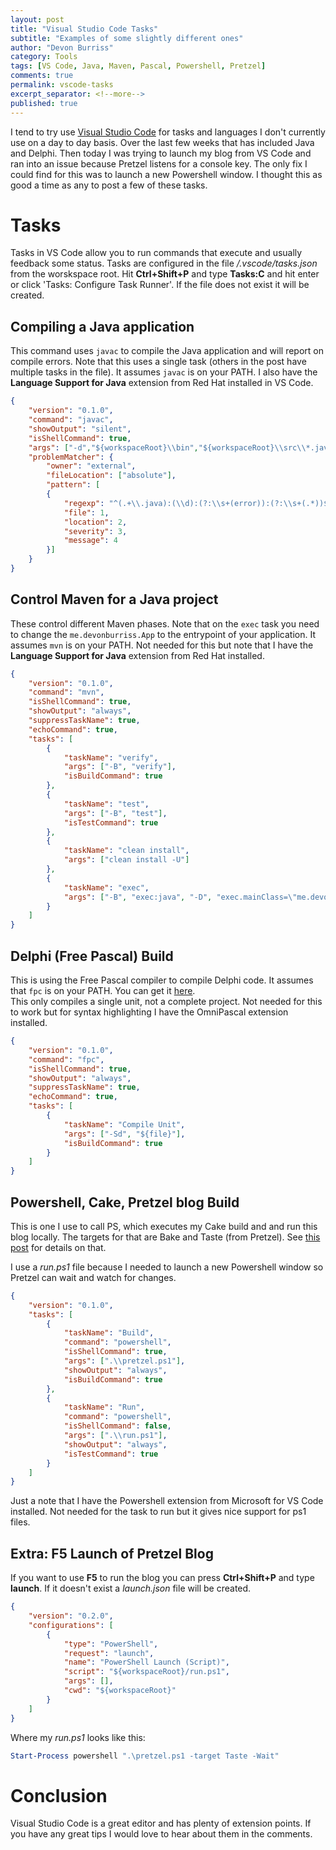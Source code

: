 ```yaml
---
layout: post
title: "Visual Studio Code Tasks"
subtitle: "Examples of some slightly different ones"
author: "Devon Burriss"
category: Tools
tags: [VS Code, Java, Maven, Pascal, Powershell, Pretzel]
comments: true
permalink: vscode-tasks
excerpt_separator: <!--more-->
published: true
---
```


I tend to try use [Visual Studio Code](https://code.visualstudio.com/) for tasks and languages I don't currently use on a day to day basis. Over the last few weeks that has included Java and Delphi. Then today I was trying to launch my blog from VS Code and ran into an issue because Pretzel listens for a console key. The only fix I could find for this was to launch a new Powershell window. I thought this as good a time as any to post a few of these tasks.

<!--more-->

# Tasks

Tasks in VS Code allow you to run commands that execute and usually feedback some status. Tasks are configured in the file */.vscode/tasks.json* from the worskspace root. Hit **Ctrl+Shift+P** and type **Tasks:C** and hit enter or click 'Tasks: Configure Task Runner'. If the file does not exist it will be created.

## Compiling a Java application

This command uses `javac` to compile the Java application and will report on compile errors. Note that this uses a single task (others in the post have multiple tasks in the file). It assumes `javac` is on your PATH. I also have the **Language Support for Java** extension from Red Hat installed in VS Code.

```json
{
    "version": "0.1.0",
    "command": "javac",
    "showOutput": "silent",
    "isShellCommand": true,
    "args": ["-d","${workspaceRoot}\\bin","${workspaceRoot}\\src\\*.java"],
    "problemMatcher": {
        "owner": "external",
        "fileLocation": ["absolute"],
        "pattern": [
        {
            "regexp": "^(.+\\.java):(\\d):(?:\\s+(error)):(?:\\s+(.*))$",
            "file": 1,
            "location": 2,
            "severity": 3,
            "message": 4
        }]
    }
}
```

## Control Maven for a Java project

These control different Maven phases. Note that on the `exec` task you need to change the `me.devonburriss.App` to the entrypoint of your application. It assumes `mvn` is on your PATH. Not needed for this but note that I have the **Language Support for Java** extension from Red Hat installed.

```json
{
    "version": "0.1.0",
    "command": "mvn",
    "isShellCommand": true,
    "showOutput": "always",
    "suppressTaskName": true,
    "echoCommand": true,
    "tasks": [
        {
            "taskName": "verify",
            "args": ["-B", "verify"],
            "isBuildCommand": true
        },
        {
            "taskName": "test",
            "args": ["-B", "test"],
            "isTestCommand": true
        },
        {
            "taskName": "clean install",
            "args": ["clean install -U"]
        },
        {
            "taskName": "exec",
            "args": ["-B", "exec:java", "-D", "exec.mainClass=\"me.devonburriss.App\""]
        }
    ]
}
```

## Delphi (Free Pascal) Build

This is using the Free Pascal compiler to compile Delphi code. It assumes that `fpc` is on your PATH. You can get it [here](http://www.freepascal.org/download.var).  
This only compiles a single unit, not a complete project. Not needed for this to work but for syntax highlighting I have the OmniPascal extension installed.

```json
{
    "version": "0.1.0",
    "command": "fpc",
    "isShellCommand": true,
    "showOutput": "always",
    "suppressTaskName": true,
    "echoCommand": true,
    "tasks": [
        {
            "taskName": "Compile Unit",
            "args": ["-Sd", "${file}"],
            "isBuildCommand": true
        }
    ]
}
```

## Powershell, Cake, Pretzel blog Build 

This is one I use to call PS, which executes my Cake build and and run this blog locally. The targets for that are Bake and Taste (from Pretzel). See [this post](http://devonburriss.me/pretezel-blog-appveyor-deployment/) for details on that.

I use a *run.ps1* file because I needed to launch a new Powershell window so Pretzel can wait and watch for changes. 

```json
{
    "version": "0.1.0",
    "tasks": [
        {
            "taskName": "Build",
            "command": "powershell",
            "isShellCommand": true,
            "args": [".\\pretzel.ps1"],
            "showOutput": "always",
            "isBuildCommand": true
        },
        {
            "taskName": "Run",
            "command": "powershell",
            "isShellCommand": false,
            "args": [".\\run.ps1"],
            "showOutput": "always",
            "isTestCommand": true
        }
    ]    
}
```

Just a note that I have the Powershell extension from Microsoft for VS Code installed. Not needed for the task to run but it gives nice support for ps1 files.

## Extra: F5 Launch of Pretzel Blog 

If you want to use **F5** to run the blog you can press **Ctrl+Shift+P** and type **launch**. If it doesn't exist a *launch.json* file will be created. 

```json
{
    "version": "0.2.0",
    "configurations": [
        {
            "type": "PowerShell",
            "request": "launch",
            "name": "PowerShell Launch (Script)",
            "script": "${workspaceRoot}/run.ps1",
            "args": [],
            "cwd": "${workspaceRoot}"        
        }
    ]
}
```

Where my *run.ps1* looks like this:

```powershell
Start-Process powershell ".\pretzel.ps1 -target Taste -Wait" 
```

# Conclusion

Visual Studio Code is a great editor and has plenty of extension points. If you have any great tips I would love to hear about them in the comments.